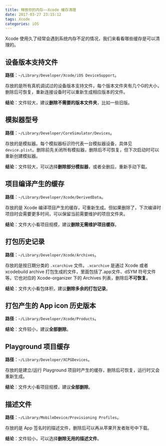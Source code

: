 ```yaml
---
title: 释放你的内存——Xcode 缓存清理
date: 2017-03-27 23:15:12
tags: Xcode
categories: iOS
---
```


Xcode 使用久了经常会遇到系统内存不足的情况，我们来看看哪些缓存是可以清理的。

<!--more-->

## 设备版本支持文件

**路径**：`~/Library/Developer/Xcode/iOS DeviceSupport`。

存放的是所有真机调试过的设备版本支持文件，每个版本文件夹有几个G的大小，删除后可恢复，重新连接设备时可以重新生成相应版本的文件。

**结论**：文件较大，建议**删除不需要的版本文件夹**，比如一些旧版。

## 模拟器型号

**路径**：`~/Library/Developer/CoreSimulator/Devices`。

存放的是模拟器。每个模拟器标识符代表一台模拟器设备，具体见 `device.plist`。删除前先关闭所有模拟器，删除后不可恢复，但下次启动时可以重新创建模拟器。

**结论**：文件较大，可以选择**删除部分模拟器**，或者全删后，重新手动下载。

## 项目编译产生的缓存

**路径**：`~/Library/Developer/Xcode/DerivedData`。

存放的是 Xcode 编译项目产生的缓存，可重新生成。但如果删除了，下次编译时项目时会需要更多时间，可以保留当前需要维护的项目文件夹。

**结论**：文件大小看项目规模，建议**删除无需维护项目缓存**。

## 打包历史记录

**路径**：`~/Library/Developer/Xcode/Archives`。

存放的是按日期分类的 `.xcarchive` 文件。`.xcarchive` 是通过 Xcode 或者 xcodebuild archive 打包生成的文件，里面包括了.app文件、dSYM 符号文件等。它也对应的 Xcode-organizer 下的 Archives 列表，删除后**不可恢复**。

**结论**：文件大小看包体积，建议**删除多余的打包记录**。

## 打包产生的 App icon 历史版本

**路径**：`~/Library/Developer/Xcode/Products`。

**结论**：文件较小，建议**全部删除**。

## Playground 项目缓存

**路径**：`~/Library/Developer/XCPGDevices`。

存放的是建立/运行 Playground 项目时产生的缓存，删除后可恢复，运行时又会重新生成。

**结论**：文件大小看项目规模，建议**全部删除**。

## 描述文件

**路径**：`~/Library/MobileDevice/Provisioning Profiles`。

存放的是 App 签名时的描述文件，删除后可以再从苹果开发者账号中下载。

**结论**：文件较小，可以选择**删除无用的描述文件**。
